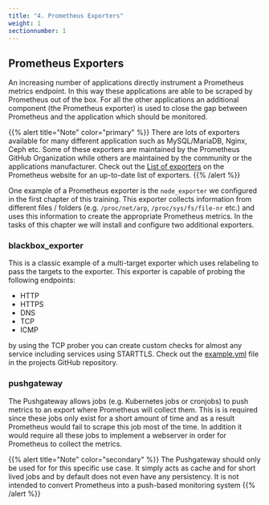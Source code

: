 ```yaml
---
title: "4. Prometheus Exporters"
weight: 1
sectionnumber: 1
---
```


## Prometheus Exporters

An increasing number of applications directly instrument a Prometheus metrics endpoint. In this way these applications are able to be scraped by Prometheus out of the box. For all the other applications an additional component (the Prometheus exporter) is used to close the gap between Prometheus and the application which should be monitored.

{{% alert title="Note" color="primary" %}}
There are lots of exporters available for many different application such as MySQL/MariaDB, Nginx, Ceph etc. Some of these exporters are maintained by the Prometheus GitHub Organization while others are maintained by the community or the applications manufacturer. Check out the [List of exporters](https://prometheus.io/docs/instrumenting/exporters/) on the Prometheus website for an up-to-date list of exporters.
{{% /alert %}}

One example of a Prometheus exporter is the `node_exporter` we configured in the first chapter of this training. This exporter collects information from different files / folders (e.g. `/proc/net/arp`, `/proc/sys/fs/file-nr` etc.) and uses this information to create the appropriate Prometheus metrics.
In the tasks of this chapter we will install and configure two additional exporters.

### blackbox_exporter

This is a classic example of a multi-target exporter which uses relabeling to pass the targets to the exporter. This exporter is capable of probing the following endpoints:

* HTTP
* HTTPS
* DNS
* TCP
* ICMP

by using the TCP prober you can create custom checks for almost any service including services using STARTTLS. Check out the [example.yml](https://github.com/prometheus/blackbox_exporter/blob/master/example.yml) file in the projects GitHub repository.


### pushgateway

The Pushgateway allows jobs (e.g. Kubernetes jobs or cronjobs) to push metrics to an export where Prometheus will collect them. This is is required since these jobs only exist for a short amount of time and as a result Prometheus would fail to scrape this job most of the time. In addition it would require all these jobs to implement a webserver in order for Prometheus to collect the metrics.

{{% alert title="Note" color="secondary" %}}
The Pushgateway should only be used for for this specific use case. It simply acts as cache and for short lived jobs and by default does not even have any persistency. It is not intended to convert Prometheus into a push-based monitoring system
{{% /alert %}}
